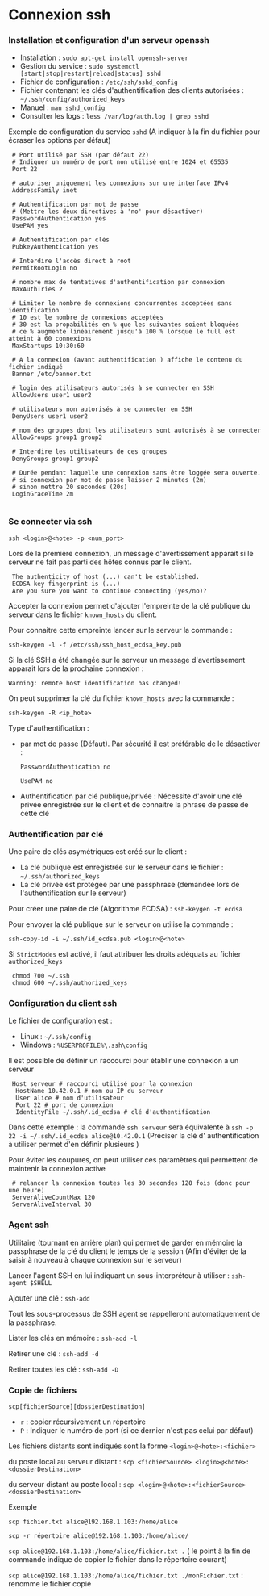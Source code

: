 # Connexion ssh

### **Installation et configuration d'un serveur openssh**

- Installation : `sudo apt-get install openssh-server`
- Gestion du service : `sudo systemctl [start|stop|restart|reload|status] sshd`
- Fichier de configuration : `/etc/ssh/sshd_config`
- Fichier contenant les clés d'authentification des clients autorisées : `~/.ssh/config/authorized_keys`
- Manuel : `man sshd_config`
- Consulter les logs : `less /var/log/auth.log | grep sshd`

Exemple de configuration du service `sshd` (A indiquer à la fin du fichier pour écraser les options par défaut)

```
 # Port utilisé par SSH (par défaut 22)
 # Indiquer un numéro de port non utilisé entre 1024 et 65535
 Port 22
 
 # autoriser uniquement les connexions sur une interface IPv4
 AddressFamily inet
 
 # Authentification par mot de passe
 # (Mettre les deux directives à 'no' pour désactiver)
 PasswordAuthentication yes
 UsePAM yes
 
 # Authentification par clés
 PubkeyAuthentication yes
 
 # Interdire l'accès direct à root
 PermitRootLogin no
 
 # nombre max de tentatives d'authentification par connexion
 MaxAuthTries 2
 
 # Limiter le nombre de connexions concurrentes acceptées sans identification
 # 10 est le nombre de connexions acceptées
 # 30 est la propabilités en % que les suivantes soient bloquées
 # ce % augmente linéairement jusqu'à 100 % lorsque le full est atteint à 60 connexions 
 MaxStartups 10:30:60
 
 # A la connexion (avant authentification ) affiche le contenu du fichier indiqué
 Banner /etc/banner.txt
 
 # login des utilisateurs autorisés à se connecter en SSH
 AllowUsers user1 user2
 
 # utilisateurs non autorisés à se connecter en SSH
 DenyUsers user1 user2
 
 # nom des groupes dont les utilisateurs sont autorisés à se connecter
 AllowGroups group1 group2
 
 # Interdire les utilisateurs de ces groupes 
 DenyGroups group1 group2
 
 # Durée pendant laquelle une connexion sans être loggée sera ouverte.
 # si connexion par mot de passe laisser 2 minutes (2m)
 # sinon mettre 20 secondes (20s)
 LoginGraceTime 2m
 
```

### **Se connecter via ssh**

`ssh <login>@<hote> -p <num_port>`

Lors de la première connexion, un message d'avertissement apparait si le serveur ne fait pas parti des hôtes connus par le client.

```
 The authenticity of host (...) can't be established.
 ECDSA key fingerprint is (...)
 Are you sure you want to continue connecting (yes/no)?
```

Accepter la connexion permet d'ajouter l'empreinte de la clé publique du serveur dans le fichier `known_hosts` du client.

Pour connaitre cette empreinte lancer sur le serveur la commande :

`ssh-keygen -l -f /etc/ssh/ssh_host_ecdsa_key.pub`

Si la clé SSH a été changée sur le serveur un message d'avertissement apparait lors de la prochaine connexion :

`Warning: remote host identification has changed!`

On peut supprimer la clé du fichier `known_hosts` avec la commande :

`ssh-keygen -R <ip_hote>`

Type d'authentification :

- par mot de passe (Défaut). Par sécurité il est préférable de le désactiver :

	`PasswordAuthentication no`

	`UsePAM no`

- Authentification par clé publique/privée : Nécessite d'avoir une clé privée enregistrée sur le client et de connaitre la phrase de passe de cette clé

### **Authentification par clé**

Une paire de clés asymétriques est créé sur le client :

- La clé publique est enregistrée sur le serveur dans le fichier : `~/.ssh/authorized_keys`
- La clé privée est protégée par une passphrase (demandée lors de l'authentification sur le serveur)

Pour créer une paire de clé (Algorithme ECDSA) : `ssh-keygen -t ecdsa`

Pour envoyer la clé publique sur le serveur on utilise la commande :

`ssh-copy-id -i ~/.ssh/id_ecdsa.pub <login>@<hote>`

Si `StrictModes` est activé, il faut attribuer les droits adéquats au fichier `authorized_keys`

```
 chmod 700 ~/.ssh
 chmod 600 ~/.ssh/authorized_keys
```

### **Configuration du client ssh**

Le fichier de configuration est :

- Linux : `~/.ssh/config`
- Windows : `%USERPROFILE%\.ssh\config`

Il est possible de définir un raccourci pour établir une connexion à un serveur

```
 Host serveur # raccourci utilisé pour la connexion
  HostName 10.42.0.1 # nom ou IP du serveur
  User alice # nom d'utilisateur 
  Port 22 # port de connexion
  IdentityFile ~/.ssh/.id_ecdsa # clé d'authentification
```

Dans cette exemple : la commande `ssh serveur` sera équivalente à `ssh -p 22 -i ~/.ssh/.id_ecdsa alice@10.42.0.1` (Préciser la clé d' authentification à utiliser permet d'en définir plusieurs )

Pour éviter les coupures, on peut utiliser ces paramètres qui permettent de maintenir la connexion active

```
 # relancer la connexion toutes les 30 secondes 120 fois (donc pour une heure)
 ServerAliveCountMax 120 
 ServerAliveInterval 30
```

### **Agent ssh**

Utilitaire (tournant en arrière plan) qui permet de garder en mémoire la passphrase de la clé du client le temps de la session (Afin d'éviter de la saisir à nouveau à chaque connexion sur le serveur)

Lancer l'agent SSH en lui indiquant un sous-interpréteur à utiliser : `ssh-agent $SHELL`

Ajouter une clé : `ssh-add`

Tout les sous-processus de SSH agent se rappelleront automatiquement de la passphrase.

Lister les clés en mémoire : `ssh-add -l`

Retirer une clé : `ssh-add -d`

Retirer toutes les clé : `ssh-add -D`

### **Copie de fichiers**

`scp[fichierSource][dossierDestination]`

- `r` : copier récursivement un répertoire
- `P` : Indiquer le numéro de port (si ce dernier n'est pas celui par défaut)

Les fichiers distants sont indiqués sont la forme `<login>@<hote>:<fichier>`

du poste local au serveur distant : `scp <fichierSource> <login>@<hote>:<dossierDestination>`

du serveur distant au poste local : `scp <login>@<hote>:<fichierSource> <dossierDestination>`

Exemple

`scp fichier.txt alice@192.168.1.103:/home/alice`

`scp -r répertoire alice@192.168.1.103:/home/alice/`

`scp alice@192.168.1.103:/home/alice/fichier.txt .` ( le point à la fin de commande indique de copier le fichier dans le répertoire courant)

`scp alice@192.168.1.103:/home/alice/fichier.txt ./monFichier.txt` : renomme le fichier copié
